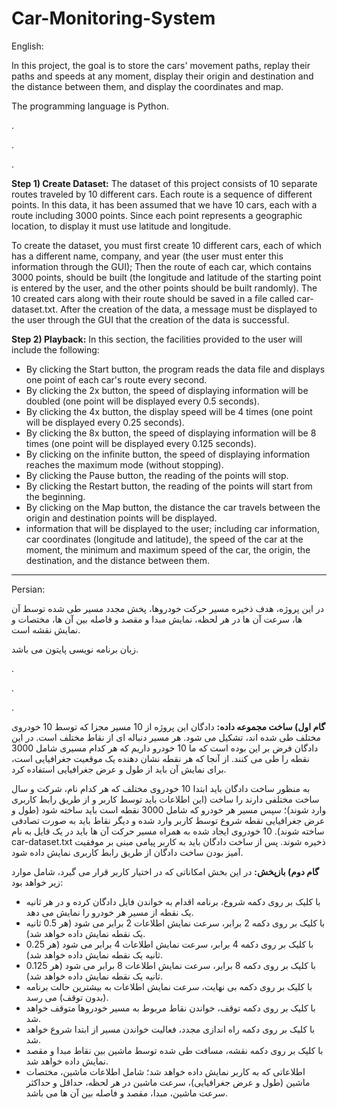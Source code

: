 # Car-Monitoring-System

English:

In this project, the goal is to store the cars' movement paths, replay their paths and speeds at any moment, display their origin and destination and the distance between them, and display the coordinates and map.

The programming language is Python.

.

.

.

**Step 1) Create Dataset:** The dataset of this project consists of 10 separate routes traveled
by 10 different cars. Each route is a sequence of different points. In this data, it has been assumed that
we have 10 cars, each with a route including 3000 points.
Since each point represents a geographic location, to display it must use latitude and longitude.

To create the dataset, you must first create 10 different cars, each of which has a different name,
company, and year (the user must enter this information through the GUI);
Then the route of each car, which contains 3000 points, should be built (the longitude and latitude of the starting
point is entered by the user, and the other points should be built randomly).
The 10 created cars along with their route should be saved in a file called car-dataset.txt.
After the creation of the data, a message must be displayed to the user through the GUI
that the creation of the data is successful.


**Step 2) Playback:** In this section, the facilities provided to the user will include the following:
+ By clicking the Start button, the program reads the data file and displays one point of each car's route
every second.
+ By clicking the 2x button, the speed of displaying information will be doubled
(one point will be displayed every 0.5 seconds).
+ By clicking the 4x button, the display speed will be 4 times
(one point will be displayed every 0.25 seconds).
+ By clicking the 8x button, the speed of displaying information will be 8 times
(one point will be displayed every 0.125 seconds).
+ By clicking on the infinite button, the speed of displaying information reaches the maximum mode
(without stopping).
+ By clicking the Pause button, the reading of the points will stop.
+ By clicking the Restart button, the reading of the points will start from the beginning.
+ By clicking on the Map button, the distance the car travels between the origin and destination points
will be displayed.
+ information that will be displayed to the user; including car information, car coordinates
(longitude and latitude), the speed of the car at the moment, the minimum and maximum speed of the car, the origin,
the destination, and the distance between them.

---

Persian:

در این پروژه، هدف ذخیره مسیر حرکت خودروها، پخش مجدد مسیر طی شده توسط آن ها، سرعت آن ها در هر لحظه، نمایش مبدا و مقصد و فاصله بین آن ها، مختصات و نمایش نقشه است.

زبان برنامه نویسی پایتون می باشد.

.

.

.

**گام اول) ساخت مجموعه داده:** دادگان این پروژه از 10 مسیر مجزا که توسط 10 خودروی مختلف طی شده اند، تشکیل می شود.
هر مسیر دنباله ای از نقاط مختلف است. در این دادگان فرض بر این بوده است که ما 10 خودرو داریم که هر کدام مسیری
شامل 3000 نقطه را طی می کنند. از آنجا که هر نقطه نشان دهنده یک موقعیت جغرافیایی است، برای نمایش آن باید
از طول و عرض جغرافیایی استفاده کرد. 

به منظور ساخت دادگان باید ابتدا 10 خودروی مختلف که هر کدام نام، شرکت و سال ساخت
مختلفی دارند را ساخت (این اطلاعات باید توسط کاربر و از طریق رابط کاربری وارد شوند)؛ سپس مسیر هر خودرو که شامل 3000
نقطه است باید ساخته شود (طول و عرض جغرافیایی نقطه شروع توسط کاربر وارد شده و دیگر نقاط باید به صورت تصادفی
ساخته شوند). 10 خودروی ایجاد شده به همراه مسیر حرکت آن ها باید در یک فایل به نام car-dataset.txt ذخیره شوند.
پس از ساخت دادگان باید به کاربر پیامی مبنی بر موفقیت آمیز بودن ساخت دادگان از طریق رابط کاربری نمایش داده شود.

**گام دوم) بازپخش:** در این بخش امکاناتی که در اختیار کاربر قرار می گیرد، شامل موارد زیر خواهد بود:
+ با کلیک بر روی دکمه شروع، برنامه اقدام به خواندن فایل دادگان کرده و در هر ثانیه یک نقطه از مسیر هر خودرو را نمایش می دهد.
+ با کلیک بر روی دکمه 2 برابر، سرعت نمایش اطلاعات 2 برابر می شود (هر 0.5 ثانیه یک نقطه نمایش داده خواهد شد).
+ با کلیک بر روی دکمه 4 برابر، سرعت نمایش اطلاعات 4 برابر می شود (هر 0.25 ثانیه یک نقطه نمایش داده خواهد شد).
+ با کلیک بر روی دکمه 8 برابر، سرعت نمایش اطلاعات 8 برابر می شود (هر 0.125 ثانیه یک نقطه نمایش داده خواهد شد).
+ با کلیک بر روی دکمه بی نهایت، سرعت نمایش اطلاعات به بیشترین حالت برنامه (بدون توقف) می رسد.
+ با کلیک بر روی دکمه توقف، خواندن نقاط مربوط به مسیر خودروها متوقف خواهد شد.
+ با کلیک بر روی دکمه راه اندازی مجدد، فعالیت خواندن مسیر از ابتدا شروع خواهد شد.
+ با کلیک بر روی دکمه نقشه، مسافت طی شده توسط ماشین بین نقاط مبدا و مقصد نمایش داده خواهد شد.
+ اطلاعاتی که به کاربر نمایش داده خواهد شد؛ شامل اطلاعات ماشین، مختصات ماشین (طول و عرض جغرافیایی)،
سرعت ماشین در هر لحظه، حداقل و حداکثر سرعت ماشین، مبدا، مقصد و فاصله بین آن ها می باشد.
